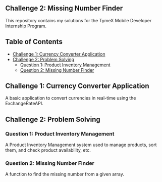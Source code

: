 ## Challenge 2: Missing Number Finder

This repository contains my solutions for the TymeX Mobile Developer Internship Program.

## Table of Contents

- [Challenge 1: Currency Converter Application](#challenge-1-currency-converter-application)
- [Challenge 2: Problem Solving](#challenge-2-problem-solving)
  - [Question 1: Product Inventory Management](#question-1-product-inventory-management)
  - [Question 2: Missing Number Finder](#question-2-missing-number-finder)

## Challenge 1: Currency Converter Application
A basic application to convert currencies in real-time using the ExchangeRateAPI.

## Challenge 2: Problem Solving
### Question 1: Product Inventory Management
A Product Inventory Management system used to manage products, sort them, and check product availability, etc.

### Question 2: Missing Number Finder
A function to find the missing number from a given array.
